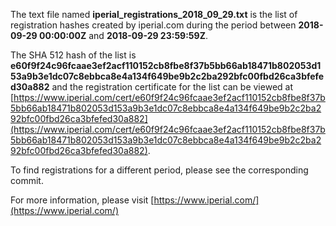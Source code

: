 The text file named **iperial_registrations_2018_09_29.txt** is the list of registration hashes created by iperial.com during the period between **2018-09-29 00:00:00Z** and **2018-09-29 23:59:59Z**.

The SHA 512 hash of the list is **e60f9f24c96fcaae3ef2acf110152cb8fbe8f37b5bb66ab18471b802053d153a9b3e1dc07c8ebbca8e4a134f649be9b2c2ba292bfc00fbd26ca3bfefed30a882** and the registration certificate for the list can be viewed at [https://www.iperial.com/cert/e60f9f24c96fcaae3ef2acf110152cb8fbe8f37b5bb66ab18471b802053d153a9b3e1dc07c8ebbca8e4a134f649be9b2c2ba292bfc00fbd26ca3bfefed30a882](https://www.iperial.com/cert/e60f9f24c96fcaae3ef2acf110152cb8fbe8f37b5bb66ab18471b802053d153a9b3e1dc07c8ebbca8e4a134f649be9b2c2ba292bfc00fbd26ca3bfefed30a882).

To find registrations for a different period, please see the corresponding commit.

For more information, please visit [https://www.iperial.com/](https://www.iperial.com/)
